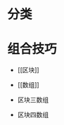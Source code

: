 # 分类
<!-- START doctoc generated TOC please keep comment here to allow auto update -->
<!-- DON'T EDIT THIS SECTION, INSTEAD RE-RUN doctoc TO UPDATE -->

<!-- END doctoc generated TOC please keep comment here to allow auto update -->

# 组合技巧

- [[区块]]
- [[数组]]


- 区块三数组
- 区块四数组
